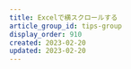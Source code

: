```yaml
---
title: Excelで横スクロールする
article_group_id: tips-group
display_order: 910
created: 2023-02-20
updated: 2023-02-20
---
```

